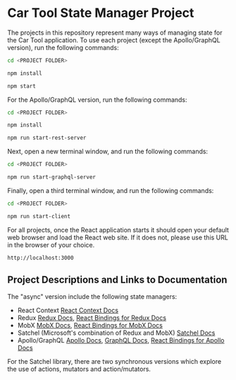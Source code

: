 # Car Tool State Manager Project

The projects in this repository represent many ways of managing state for the Car Tool application. To use each project (except the Apollo/GraphQL version), run the following commands:

```bash
cd <PROJECT FOLDER>

npm install

npm start
```

For the Apollo/GraphQL version, run the following commands:

```bash
cd <PROJECT FOLDER>

npm install

npm run start-rest-server
```

Next, open a new terminal window, and run the following commands:

```bash
cd <PROJECT FOLDER>

npm run start-graphql-server
```

Finally, open a third terminal window, and run the following commands:

```bash
cd <PROJECT FOLDER>

npm run start-client
```

For all projects, once the React application starts it should open your default web browser and load the React web site. If it does not, please use this URL in the browser of your choice.

```bash
http://localhost:3000
```

## Project Descriptions and Links to Documentation

The "async" version include the following state managers:

- React Context [React Context Docs](https://reactjs.org/docs/context.html)
- Redux [Redux Docs](https://redux.js.org/), [React Bindings for Redux Docs](https://react-redux.js.org/)
- MobX [MobX Docs](https://mobx.js.org/README.html), [React Bindings for MobX Docs](https://mobx-react.js.org/libraries)
- Satchel (Microsoft's combination of Redux and MobX) [Satchel Docs](https://github.com/microsoft/satcheljs)
- Apollo/GraphQL [Apollo Docs](https://www.apollographql.com/), [GraphQL Docs](https://graphql.org/), [React Bindings for Apollo Docs](https://www.apollographql.com/docs/react/)

For the Satchel library, there are two synchronous versions which explore the use of actions, mutators and action/mutators.
